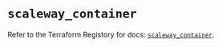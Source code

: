 # `scaleway_container`

Refer to the Terraform Registory for docs: [`scaleway_container`](https://registry.terraform.io/providers/scaleway/scaleway/2.19.0/docs/resources/container).
